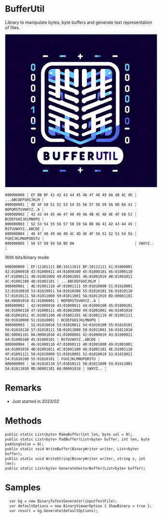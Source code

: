 ﻿# BufferUtil

Library to manipulate bytes, byte buffers and generate text representation of files.

![Logo ](BufferUtil.50.png "Logo")

	000000000 ┊ EF BB BF 41 42 43 44 45 46 47 48 49 4A 4B 4C 4D ┊ ...ABCDEFGHIJKLM ┊ 
	000000001 ┊ 4E 4F 50 51 52 53 54 55 56 57 58 59 5A 0D 0A 41 ┊ NOPQRSTUVWXYZ..A ┊ 
	000000002 ┊ 42 43 44 45 46 47 48 49 4A 4B 4C 4D 4E 4F 50 51 ┊ BCDEFGHIJKLMNOPQ ┊ 
	000000003 ┊ 52 53 54 55 56 57 58 59 5A 0D 0A 41 42 43 44 45 ┊ RSTUVWXYZ..ABCDE ┊ 
	000000004 ┊ 46 47 48 49 4A 4B 4C 4D 4E 4F 50 51 52 53 54 55 ┊ FGHIJKLMNOPQRSTU ┊ 
	000000005 ┊ 56 57 58 59 5A 0D 0A                            ┊ VWXYZ..          ┊ 
	
With bits/binary mode

	000000000 ┊ EF:11101111 BB:10111011 BF:10111111 41:01000001 42:01000010 43:01000011 44:01000100 45:01000101 46:01000110 47:01000111 48:01001000 49:01001001 4A:01001010 4B:01001011 4C:01001100 4D:01001101 ┊ ...ABCDEFGHIJKLM ┊ 
	000000001 ┊ 4E:01001110 4F:01001111 50:01010000 51:01010001 52:01010010 53:01010011 54:01010100 55:01010101 56:01010110 57:01010111 58:01011000 59:01011001 5A:01011010 0D:00001101 0A:00001010 41:01000001 ┊ NOPQRSTUVWXYZ..A ┊ 
	000000002 ┊ 42:01000010 43:01000011 44:01000100 45:01000101 46:01000110 47:01000111 48:01001000 49:01001001 4A:01001010 4B:01001011 4C:01001100 4D:01001101 4E:01001110 4F:01001111 50:01010000 51:01010001 ┊ BCDEFGHIJKLMNOPQ ┊ 
	000000003 ┊ 52:01010010 53:01010011 54:01010100 55:01010101 56:01010110 57:01010111 58:01011000 59:01011001 5A:01011010 0D:00001101 0A:00001010 41:01000001 42:01000010 43:01000011 44:01000100 45:01000101 ┊ RSTUVWXYZ..ABCDE ┊ 
	000000004 ┊ 46:01000110 47:01000111 48:01001000 49:01001001 4A:01001010 4B:01001011 4C:01001100 4D:01001101 4E:01001110 4F:01001111 50:01010000 51:01010001 52:01010010 53:01010011 54:01010100 55:01010101 ┊ FGHIJKLMNOPQRSTU ┊ 
	000000005 ┊ 56:01010110 57:01010111 58:01011000 59:01011001 5A:01011010 0D:00001101 0A:00001010 ┊ VWXYZ.. ┊ 


# Remarks

- Just started in 2023/02


# Methods


	public static List<byte> MakeBuffer(int len, byte val = 0);
	public static List<byte> PadBuffer(List<byte> buffer, int len, byte paddingValue = 0);
	public static void WriteBuffer(BinaryWriter writer, List<byte> buffer);
	public static void WriteString(BinaryWriter writer, string s, int len);
	public static List<byte> GenerateSectorBuffer(List<byte> buffer);

# Samples

```cssharp
  var bg = new BinaryToTextGenerator(inputTextFile);
  var defaultOptions = new BinaryViewerOption { ShowBinary = true };
  var result = bg.Generate(defaultOptions);
```
